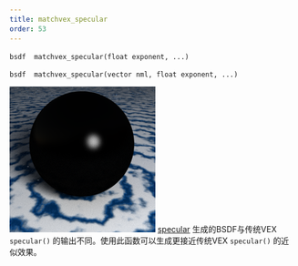 ```yaml
---
title: matchvex_specular
order: 53
---
```


`bsdf  matchvex_specular(float exponent, ...)`

`bsdf  matchvex_specular(vector nml, float exponent, ...)`

![](../_static/rendering/matchvex_specular.png)
[specular](/zh-cn/houdini-vex/bsdfs/specular "返回一个镜面BSDF或计算镜面着色。") 生成的BSDF与传统VEX `specular()` 的输出不同。使用此函数可以生成更接近传统VEX `specular()` 的近似效果。
